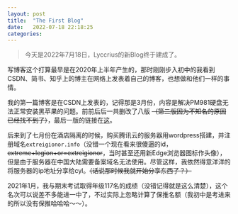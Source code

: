 ```yaml
---
layout: post
title:  "The First Blog"
date:   2022-07-18 22:18:25
categories: 
---
```


> 今天是2022年7月18日，Lyccrius的新Blog终于建成了。  

写博客这个打算最早是在2020年上半年产生的，那时刚刚步入初中的我看到CSDN、简书、知乎上的博主在网络上发表着自己的博客，也想做和他们一样的事情。

我的第一篇博客是在CSDN上发表的，记得那是3月份，内容是解决PM981硬盘无法正常安装黑苹果的问题。前前后后一共删改了八版 ~~（第二版因为不知名的原因已经找不到了）~~，最后一版的链接在[这](https://blog.csdn.net/m0_46463797/article/details/108293995)。

后来到了七月份在酒店隔离的时候，购买腾讯云的服务器用wordpress搭建，并注册域名`extreigionor.info`（没错一个现在看来很傻逼的id，~~extreme+legion+or=extreigionor~~，当时甚至还用新Edge浏览器图标作头像），但是由于服务器在中国大陆需要备案域名无法使用。尽管这样，我依然得意洋洋的将服务器的ip地址分享给cyl。~~（话说那时候我就开始分享东西了？）~~

2021年1月，我与期末考试取得年级117名的成绩（没错记得就是这么清楚），这个名次可以说差不多能进一中了，不过实际上忽略计算了保推名额（我初中是考进来的所以没有保推哈哈哈～～）。